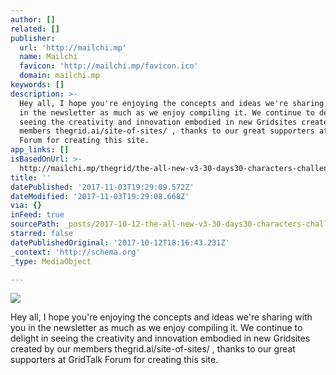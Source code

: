 ```yaml
---
author: []
related: []
publisher:
  url: 'http://mailchi.mp'
  name: Mailchi
  favicon: 'http://mailchi.mp/favicon.ico'
  domain: mailchi.mp
keywords: []
description: >-
  Hey all, I hope you're enjoying the concepts and ideas we're sharing with you
  in the newsletter as much as we enjoy compiling it. We continue to delight in
  seeing the creativity and innovation embodied in new Gridsites created by our
  members thegrid.ai/site-of-sites/ , thanks to our great supporters at GridTalk
  Forum for creating this site.
app_links: []
isBasedOnUrl: >-
  http://mailchi.mp/thegrid/the-all-new-v3-30-days30-characters-challenge-meet-vincent-the-next-michelangelo?e=25bf84ab6a
title: ''
datePublished: '2017-11-03T19:29:09.572Z'
dateModified: '2017-11-03T19:29:08.668Z'
via: {}
inFeed: true
sourcePath: _posts/2017-10-12-the-all-new-v3-30-days30-characters-challenge-meet-vincen.md
starred: false
datePublishedOriginal: '2017-10-12T18:16:43.231Z'
_context: 'http://schema.org'
_type: MediaObject

---
```

<article style=""><img src="https://imgflo.herokuapp.com/graph/2b2431f8e7ba7b0/077d4ecff258af1f65a96611f27bc36e/noop.png?input=https%3A%2F%2Fgallery.mailchimp.com%2Fd160a2c823e9efe5940e1fdcc%2Fimages%2Fd9c10e7a-85d7-4c88-8cf5-213244234855.png" /><p>Hey all, I hope you're enjoying the concepts and ideas we're sharing with you in the newsletter as much as we enjoy compiling it. We continue to delight in seeing the creativity and innovation embodied in new Gridsites created by our members thegrid.ai/site-of-sites/ , thanks to our great supporters at GridTalk Forum for creating this site.</p></article>